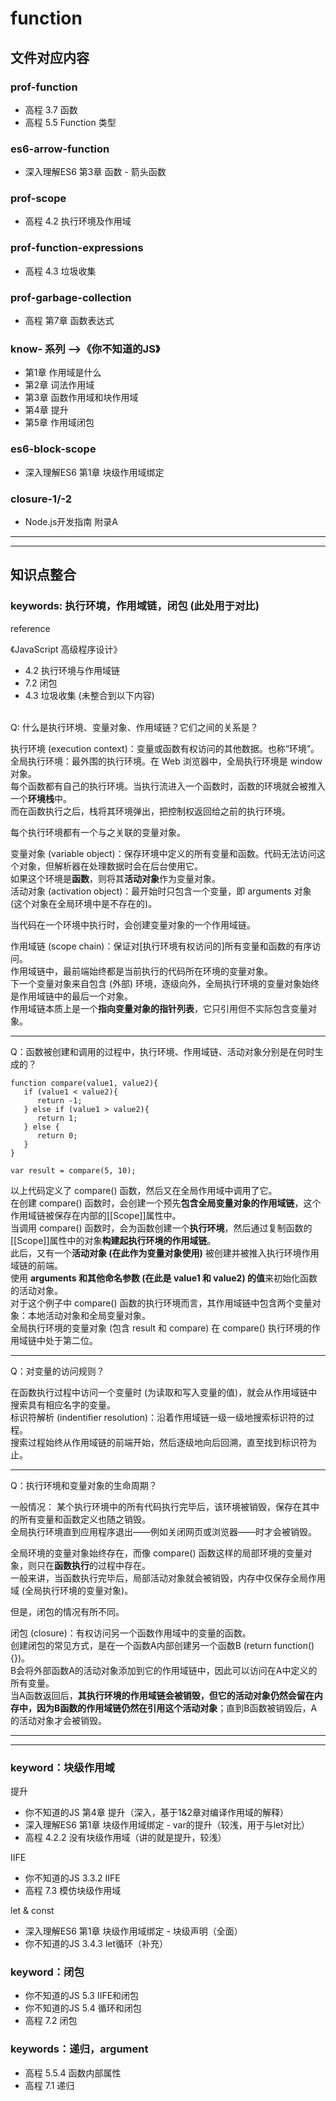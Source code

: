 # function

## 文件对应内容

### prof-function

* 高程 3.7 函数
* 高程 5.5 Function 类型

### es6-arrow-function

* 深入理解ES6 第3章 函数 - 箭头函数

### prof-scope

* 高程 4.2 执行环境及作用域

### prof-function-expressions

* 高程 4.3 垃圾收集

### prof-garbage-collection

* 高程 第7章 函数表达式

### know- 系列 -->《你不知道的JS》

* 第1章 作用域是什么
* 第2章 词法作用域
* 第3章 函数作用域和块作用域
* 第4章 提升
* 第5章 作用域闭包

### es6-block-scope

* 深入理解ES6 第1章 块级作用域绑定 

### closure-1/-2

* Node.js开发指南 附录A

---
---

## 知识点整合

### keywords: 执行环境，作用域链，闭包 (此处用于对比)

reference

《JavaScript 高级程序设计》

* 4.2 执行环境与作用域链
* 7.2 闭包
* 4.3 垃圾收集 (未整合到以下内容)

<br>
Q: 什么是执行环境、变量对象、作用域链？它们之间的关系是？
	
执行环境 (execution context)：变量或函数有权访问的其他数据。也称“环境”。 <br>
全局执行环境：最外围的执行环境。在 Web 浏览器中，全局执行环境是 window 对象。<br> 
每个函数都有自己的执行环境。当执行流进入一个函数时，函数的环境就会被推入一个**环境栈**中。<br> 
而在函数执行之后，栈将其环境弹出，把控制权返回给之前的执行环境。

每个执行环境都有一个与之关联的变量对象。

变量对象 (variable object)：保存环境中定义的所有变量和函数。代码无法访问这个对象，但解析器在处理数据时会在后台使用它。<br>
如果这个环境是**函数**，则将其**活动对象**作为变量对象。<br>
活动对象 (activation object)：最开始时只包含一个变量，即 arguments 对象 (这个对象在全局环境中是不存在的)。

当代码在一个环境中执行时，会创建变量对象的一个作用域链。

作用域链 (scope chain)：保证对[执行环境有权访问的]所有变量和函数的有序访问。<br>
作用域链中，最前端始终都是当前执行的代码所在环境的变量对象。<br>
下一个变量对象来自包含 (外部) 环境，逐级向外，全局执行环境的变量对象始终是作用域链中的最后一个对象。<br>
作用域链本质上是一个**指向变量对象的指针列表**，它只引用但不实际包含变量对象。

---

Q：函数被创建和调用的过程中，执行环境、作用域链、活动对象分别是在何时生成的？

	function compare(value1, value2){
       if (value1 < value2){
          return -1;
       } else if (value1 > value2){
          return 1;
       } else {
          return 0; 
       }
	}
	
	var result = compare(5, 10);

以上代码定义了 compare() 函数，然后又在全局作用域中调用了它。<br>
在创建 compare() 函数时，会创建一个预先**包含全局变量对象的作用域链**，这个作用域链被保存在内部的[[Scope]]属性中。 <br>
当调用 compare() 函数时，会为函数创建一个**执行环境**，然后通过复制函数的[[Scope]]属性中的对象**构建起执行环境的作用域链**。<br>
此后，又有一个**活动对象 (在此作为变量对象使用)** 被创建并被推入执行环境作用域链的前端。<br>
使用 **arguments 和其他命名参数 (在此是 value1 和 value2) 的值**来初始化函数的活动对象。<br>
对于这个例子中 compare() 函数的执行环境而言，其作用域链中包含两个变量对象：本地活动对象和全局变量对象。<br>
全局执行环境的变量对象 (包含 result 和 compare) 在 compare() 执行环境的作用域链中处于第二位。

---

Q：对变量的访问规则？

在函数执行过程中访问一个变量时 (为读取和写入变量的值)，就会从作用域链中搜索具有相应名字的变量。<br>
标识符解析 (indentifier resolution)：沿着作用域链一级一级地搜索标识符的过程。<br>
搜索过程始终从作用域链的前端开始，然后逐级地向后回溯，直至找到标识符为止。

---

Q：执行环境和变量对象的生命周期？

一般情况：
某个执行环境中的所有代码执行完毕后，该环境被销毁，保存在其中的所有变量和函数定义也随之销毁。<br>
全局执行环境直到应用程序退出——例如关闭网页或浏览器——时才会被销毁。

全局环境的变量对象始终存在，而像 compare() 函数这样的局部环境的变量对象，则只在**函数执行**的过程中存在。<br>
一般来讲，当函数执行完毕后，局部活动对象就会被销毁，内存中仅保存全局作用域 (全局执行环境的变量对象)。<br>

但是，闭包的情况有所不同。

闭包 (closure)：有权访问另一个函数作用域中的变量的函数。<br>
创建闭包的常见方式，是在一个函数A内部创建另一个函数B (return function() {})。<br>
B会将外部函数A的活动对象添加到它的作用域链中，因此可以访问在A中定义的所有变量。<br>
当A函数返回后，**其执行环境的作用域链会被销毁，但它的活动对象仍然会留在内存中，因为B函数的作用域链仍然在引用这个活动对象**；直到B函数被销毁后，A的活动对象才会被销毁。

---
---

### keyword：块级作用域

提升

* 你不知道的JS 第4章 提升（深入，基于1&2章对编译作用域的解释）
* 深入理解ES6 第1章 块级作用域绑定 - var的提升（较浅，用于与let对比）
* 高程 4.2.2 没有块级作用域（讲的就是提升，较浅）

IIFE

* 你不知道的JS 3.3.2 IIFE
* 高程 7.3 模仿块级作用域

let & const

* 深入理解ES6 第1章 块级作用域绑定 - 块级声明（全面）
* 你不知道的JS 3.4.3 let循环（补充）

### keyword：闭包

* 你不知道的JS 5.3 IIFE和闭包
* 你不知道的JS 5.4 循环和闭包
* 高程 7.2 闭包

### keywords：递归，argument

* 高程 5.5.4 函数内部属性
* 高程 7.1 递归